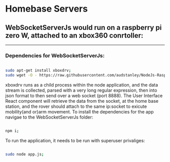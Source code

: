 # Homebase Servers


## WebSocketServerJs would run on a raspberry pi zero W, attached to an xbox360 conrtoller:

-----

### Dependencies for WebSocketServerJs:

```sh

sudo apt-get install xboxdrv;
sudo wget -O - https://raw.githubusercontent.com/audstanley/NodeJs-Raspberry-Pi/master/Install-Node.sh | bash

```

xboxdrv runs as a child process within the node application, and the data stream is collected, parsed with a
very long regular expression, then into json format to then send over a web socket (port 8888).  The User Interface
React component will retrieve the data from the socket, at the home base station, and the rover should attach to the same
ip:socket to exicute mobility(and or)arm movement.  To install the dependencies for the app navigae to the WebSocketServerJs folder:

```sh

npm i;

```

To run the application, it needs to be run with superuser privaliges:

```sh

sudo node app.js;

```

